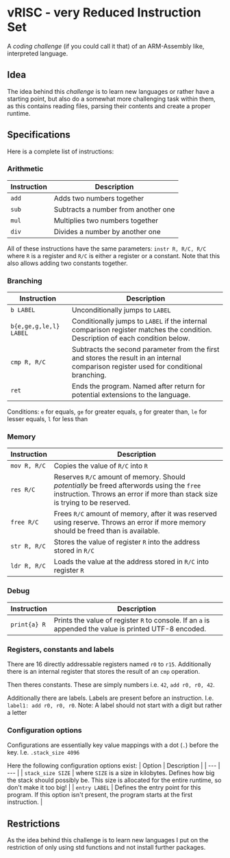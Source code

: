 # vRISC - very Reduced Instruction Set

A _coding challenge_ (if you could call it that) of an ARM-Assembly like, interpreted language.

## Idea

The idea behind this _challenge_ is to learn new languages or rather have a starting point, but also do a somewhat more
challenging task within them, as this contains reading files, parsing their contents and create a proper runtime.

## Specifications

Here is a complete list of instructions:

### Arithmetic

| Instruction | Description |
| --- | --- |
| `add` | Adds two numbers together |
| `sub` | Subtracts a number from another one |
| `mul` | Multiplies two numbers together |
| `div` | Divides a number by another one |

All of these instructions have the same parameters:
`instr R, R/C, R/C` where `R` is a register and `R/C` is either a register or a constant. Note that this also allows adding two constants together.

### Branching

| Instruction | Description |
| --- | --- |
| `b LABEL` | Unconditionally jumps to `LABEL` |
| `b{e,ge,g,le,l} LABEL`| Conditionally jumps to `LABEL` if the internal comparison register matches the condition. Description of each condition below. |
| `cmp R, R/C`| Subtracts the second parameter from the first and stores the result in an internal comparison register used for conditional branching. |
| `ret` | Ends the program. Named after return for potential extensions to the language. |

Conditions: `e` for equals, `ge` for greater equals, `g` for greater than, `le` for lesser equals, `l` for less than

### Memory

| Instruction | Description |
| --- | --- |
| `mov R, R/C` | Copies the value of `R/C` into `R` |
| `res R/C` | Reserves `R/C` amount of memory. Should _potentially_ be freed afterwords using the `free` instruction. Throws an error if more than stack size is trying to be reserved. |
| `free R/C`| Frees `R/C` amount of memory, after it was reserved using reserve. Throws an error if more memory should be freed than is available. |
| `str R, R/C` | Stores the value of register `R` into the address stored in `R/C` |
| `ldr R, R/C` | Loads the value at the address stored in `R/C` into register `R` |

### Debug 

| Instruction | Description |
| --- | --- |
| `print{a} R` | Prints the value of register `R` to console. If an `a` is appended the value is printed UTF-8 encoded. |

### Registers, constants and labels

There are 16 directly addressable registers named `r0` to `r15`. Additionally there is an internal register that stores the result of an `cmp` operation.

Then theres constants. These are simply numbers i.e. `42`, `add r0, r0, 42`.

Additionally there are labels. Labels are present before an instruction. I.e. `label1: add r0, r0, r0`.
Note: A label should not start with a digit but rather a letter

### Configuration options

Configurations are essentially key value mappings with a dot (`.`) before the key. I.e. `.stack_size 4096`

Here the following configuration options exist:
| Option | Description |
| --- | --- |
| `stack_size SIZE` | where `SIZE` is a size in kilobytes. Defines how big the stack should possibly be. This size is allocated for the entire runtime, so don't make it too big! |
| `entry LABEL` | Defines the entry point for this program. If this option isn't present, the program starts at the first instruction. |

## Restrictions

As the idea behind this challenge is to learn new languages I put on the restriction of only using std functions and not install further packages.
